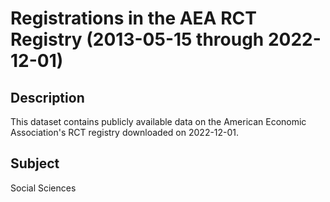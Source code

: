 # Registrations in the AEA RCT Registry (2013-05-15 through 2022-12-01)

## Description 
This dataset contains publicly available data on the American Economic Association's RCT registry downloaded on 2022-12-01.

## Subject
Social Sciences
